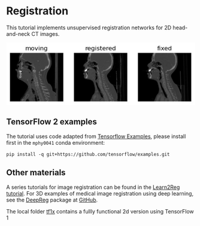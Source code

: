 # Registration

This tutorial implements unsupervised registration networks for 2D head-and-neck CT images.  

<img src="../../docs/media/registration.jpg" alt="alt text"/>


## TensorFlow 2 examples
The tutorial uses code adapted from [Tensorflow Examples](https://github.com/tensorflow/examples), please install first in the `mphy0041` conda environment:
```
pip install -q git+https://github.com/tensorflow/examples.git
```

## Other materials
A series tutorials for image registration can be found in the [Learn2Reg tutorial](https://github.com/learn2reg/tutorials2019).
For 3D examples of medical image registration using deep learning, see the [DeepReg](http://deepreg.net) package at [GitHub](https://github.com/DeepRegNet/DeepReg). 

The local folder [tf1x](./tf1x) contains a fullly functional 2d version using TensorFlow 1
